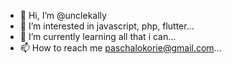 - 👋 Hi, I’m @unclekally
- 👀 I’m interested in javascript, php, flutter...
- 🌱 I’m currently learning all that i can...
- 📫 How to reach me paschalokorie@gmail.com...

<!---
unclekally/unclekally is a ✨ special ✨ repository because its `README.md` (this file) appears on your GitHub profile.
You can click the Preview link to take a look at your changes.
--->

